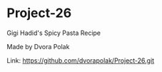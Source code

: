 # Project-26

Gigi Hadid's Spicy Pasta Recipe

Made by Dvora Polak

Link: https://github.com/dvorapolak/Project-26.git

